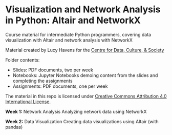 # Visualization and Network Analysis in Python: Altair and NetworkX
Course material for intermediate Python programmers, covering data visualization with Altair and network analysis with NetworkX

Material created by Lucy Havens for the [Centre for Data, Culture, & Society](http://cdcs.ed.ac.uk)

Folder contents:
* Slides: PDF documents, two per week
* Notebooks: Jupyter Notebooks demoing content from the slides and completing the assignments
* Assignments: PDF documents, one per week

The material in this repo is licensed under [Creative Commons Attribution 4.0 International License](https://creativecommons.org/licenses/by/4.0/).

**Week 1:** Network Analysis Analyzing network data using NetworkX

**Week 2:** Data Visualization Creating data visualizations using Altair (with pandas)
